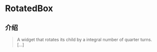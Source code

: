 # RotatedBox

## 介绍

> A widget that rotates its child by a integral number of quarter turns. [...]

